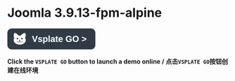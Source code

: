 # Joomla 3.9.13-fpm-alpine

<a href="https://www.vsplate.com/?docker-compose=https://github.com/vsplate/dcenvs/joomla/3.9.13-fpm-alpine"><img alt="VSPLATE GO" src="https://raw.githubusercontent.com/vsplate/images/master/vsgo_btn.png" width="200px"></a>

**Click the `VSPLATE GO` button to launch a demo online / 点击`VSPLATE GO`按钮创建在线环境**